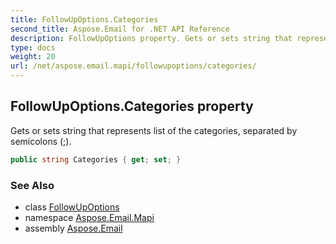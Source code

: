 ```yaml
---
title: FollowUpOptions.Categories
second_title: Aspose.Email for .NET API Reference
description: FollowUpOptions property. Gets or sets string that represents list of the categories separated by semicolons 
type: docs
weight: 20
url: /net/aspose.email.mapi/followupoptions/categories/
---
```

## FollowUpOptions.Categories property

Gets or sets string that represents list of the categories, separated by semicolons (;).

```csharp
public string Categories { get; set; }
```

### See Also

* class [FollowUpOptions](../)
* namespace [Aspose.Email.Mapi](../../followupoptions/)
* assembly [Aspose.Email](../../../)


